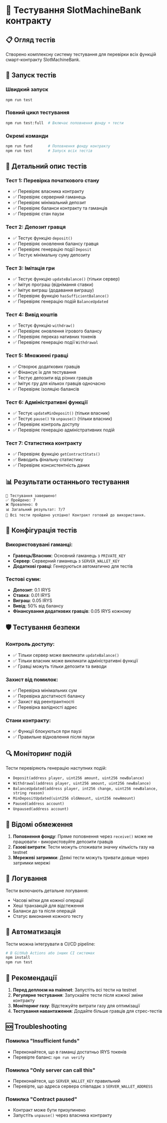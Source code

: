 # 🧪 Тестування SlotMachineBank контракту

## 📋 Огляд тестів

Створено комплексну систему тестування для перевірки всіх функцій смарт-контракту SlotMachineBank.

## 🚀 Запуск тестів

### Швидкий запуск
```bash
npm run test
```

### Повний цикл тестування
```bash
npm run test:full  # Включає поповнення фонду + тести
```

### Окремі команди
```bash
npm run fund       # Поповнення фонду контракту
npm run test       # Запуск всіх тестів
```

## 🔬 Детальний опис тестів

### Тест 1: Перевірка початкового стану
- ✅ Перевіряє власника контракту
- ✅ Перевіряє серверний гаманець
- ✅ Перевіряє мінімальний депозит
- ✅ Перевіряє баланси контракту та гаманців
- ✅ Перевіряє стан паузи

### Тест 2: Депозит гравця
- ✅ Тестує функцію `deposit()`
- ✅ Перевіряє оновлення балансу гравця
- ✅ Перевіряє генерацію події `Deposit`
- ✅ Тестує мінімальну суму депозиту

### Тест 3: Імітація гри
- ✅ Тестує функцію `updateBalance()` (тільки сервер)
- ✅ Імітує програш (віднімання ставки)
- ✅ Імітує виграш (додавання виграшу)
- ✅ Перевіряє функцію `hasSufficientBalance()`
- ✅ Перевіряє генерацію подій `BalanceUpdated`

### Тест 4: Вивід коштів
- ✅ Тестує функцію `withdraw()`
- ✅ Перевіряє оновлення ігрового балансу
- ✅ Перевіряє переказ нативних токенів
- ✅ Перевіряє генерацію події `Withdrawal`

### Тест 5: Множинні гравці
- ✅ Створює додаткових гравців
- ✅ Фінансує їх для тестування
- ✅ Тестує депозити від різних гравців
- ✅ Імітує гру для кількох гравців одночасно
- ✅ Перевіряє ізоляцію балансів

### Тест 6: Адміністративні функції
- ✅ Тестує `updateMinDeposit()` (тільки власник)
- ✅ Тестує `pause()` та `unpause()` (тільки власник)
- ✅ Перевіряє контроль доступу
- ✅ Перевіряє генерацію адміністративних подій

### Тест 7: Статистика контракту
- ✅ Перевіряє функцію `getContractStats()`
- ✅ Виводить фінальну статистику
- ✅ Перевіряє консистентність даних

## 📊 Результати останнього тестування

```
🏁 Тестування завершено!
✅ Пройдено: 7
❌ Провалено: 0
📊 Загальний результат: 7/7
🎉 Всі тести пройдено успішно! Контракт готовий до використання.
```

## 🔧 Конфігурація тестів

### Використовувані гаманці:
- **Гравець/Власник**: Основний гаманець з `PRIVATE_KEY`
- **Сервер**: Серверний гаманець з `SERVER_WALLET_KEY`
- **Додаткові гравці**: Генеруються автоматично для тестів

### Тестові суми:
- **Депозит**: 0.1 IRYS
- **Ставка**: 0.01 IRYS
- **Виграш**: 0.05 IRYS
- **Вивід**: 50% від балансу
- **Фінансування додаткових гравців**: 0.05 IRYS кожному

## 🛡️ Тестування безпеки

### Контроль доступу:
- ✅ Тільки сервер може викликати `updateBalance()`
- ✅ Тільки власник може викликати адміністративні функції
- ✅ Гравці можуть тільки депозити та виводи

### Захист від помилок:
- ✅ Перевірка мінімальних сум
- ✅ Перевірка достатності балансу
- ✅ Захист від реентрантності
- ✅ Перевірка валідності адрес

### Стани контракту:
- ✅ Функції блокуються при паузі
- ✅ Правильне відновлення після паузи

## 🔍 Моніторинг подій

Тести перевіряють генерацію наступних подій:
- `Deposit(address player, uint256 amount, uint256 newBalance)`
- `Withdrawal(address player, uint256 amount, uint256 newBalance)`
- `BalanceUpdated(address player, int256 change, uint256 newBalance, string reason)`
- `MinDepositUpdated(uint256 oldAmount, uint256 newAmount)`
- `Paused(address account)`
- `Unpaused(address account)`

## 🚨 Відомі обмеження

1. **Поповнення фонду**: Пряме поповнення через `receive()` може не працювати - використовуйте депозити гравців
2. **Газові витрати**: Тести можуть споживати значну кількість газу на testnet
3. **Мережеві затримки**: Деякі тести можуть тривати довше через затримки мережі

## 📝 Логування

Тести включають детальне логування:
- Часові мітки для кожної операції
- Хеші транзакцій для відстеження
- Баланси до та після операцій
- Статус виконання кожного тесту

## 🔄 Автоматизація

Тести можна інтегрувати в CI/CD pipeline:
```bash
# В GitHub Actions або інших CI системах
npm install
npm run test
```

## 🎯 Рекомендації

1. **Перед деплоєм на mainnet**: Запустіть всі тести на testnet
2. **Регулярне тестування**: Запускайте тести після кожної зміни контракту
3. **Моніторинг газу**: Відстежуйте витрати газу для оптимізації
4. **Тестування навантаження**: Додайте більше гравців для стрес-тестів

## 🆘 Troubleshooting

### Помилка "Insufficient funds"
- Переконайтеся, що в гаманці достатньо IRYS токенів
- Перевірте баланс: `npm run verify`

### Помилка "Only server can call this"
- Переконайтеся, що `SERVER_WALLET_KEY` правильний
- Перевірте, що адреса сервера співпадає з `SERVER_WALLET_ADDRESS`

### Помилка "Contract paused"
- Контракт може бути призупинено
- Запустіть `unpause()` через власника контракту